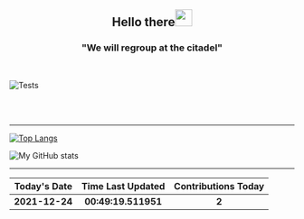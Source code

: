 
<h2 align="center">Hello there<img src="https://user-images.githubusercontent.com/88626025/135751180-b3d128a5-ba6f-496d-a6d0-1503b568ee88.gif" width="30px"></h2>
<h3 align="center" margin=30px>
"We will regroup at the citadel"
</h3>

<br>

![Tests](https://github.com/hDmtP/hDmtP/actions/workflows/main.yml/badge.svg)

<br>
<br>



<hr>

[![Top Langs](https://github-readme-stats.vercel.app/api/top-langs/?username=hDmtP&langs_count=12)](https://github.com/hDmtP/github-readme-stats)

![My GitHub stats](https://github-readme-stats.vercel.app/api?username=hdmtp&show_icons=true&theme=radical) 

<hr>


Today's Date | Time Last Updated      | Contributions Today
:--------------:|:----------------:|:-------------:
**2021-12-24**| **00:49:19.511951** | **2**